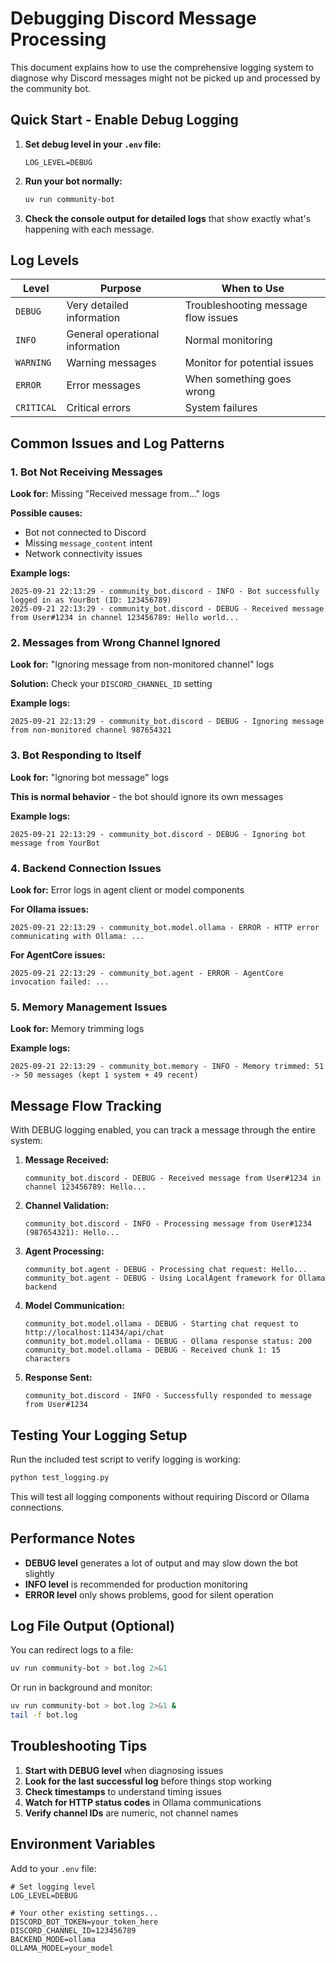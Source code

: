 # Debugging Discord Message Processing

This document explains how to use the comprehensive logging system to diagnose why Discord messages might not be picked up and processed by the community bot.

## Quick Start - Enable Debug Logging

1. **Set debug level in your `.env` file:**
   ```env
   LOG_LEVEL=DEBUG
   ```

2. **Run your bot normally:**
   ```bash
   uv run community-bot
   ```

3. **Check the console output for detailed logs** that show exactly what's happening with each message.

## Log Levels

| Level | Purpose | When to Use |
|-------|---------|-------------|
| `DEBUG` | Very detailed information | Troubleshooting message flow issues |
| `INFO` | General operational information | Normal monitoring |
| `WARNING` | Warning messages | Monitor for potential issues |
| `ERROR` | Error messages | When something goes wrong |
| `CRITICAL` | Critical errors | System failures |

## Common Issues and Log Patterns

### 1. **Bot Not Receiving Messages**

**Look for:** Missing "Received message from..." logs

**Possible causes:**
- Bot not connected to Discord
- Missing `message_content` intent
- Network connectivity issues

**Example logs:**
```
2025-09-21 22:13:29 - community_bot.discord - INFO - Bot successfully logged in as YourBot (ID: 123456789)
2025-09-21 22:13:29 - community_bot.discord - DEBUG - Received message from User#1234 in channel 123456789: Hello world...
```

### 2. **Messages from Wrong Channel Ignored**

**Look for:** "Ignoring message from non-monitored channel" logs

**Solution:** Check your `DISCORD_CHANNEL_ID` setting

**Example logs:**
```
2025-09-21 22:13:29 - community_bot.discord - DEBUG - Ignoring message from non-monitored channel 987654321
```

### 3. **Bot Responding to Itself**

**Look for:** "Ignoring bot message" logs

**This is normal behavior** - the bot should ignore its own messages

**Example logs:**
```
2025-09-21 22:13:29 - community_bot.discord - DEBUG - Ignoring bot message from YourBot
```

### 4. **Backend Connection Issues**

**Look for:** Error logs in agent client or model components

**For Ollama issues:**
```
2025-09-21 22:13:29 - community_bot.model.ollama - ERROR - HTTP error communicating with Ollama: ...
```

**For AgentCore issues:**
```
2025-09-21 22:13:29 - community_bot.agent - ERROR - AgentCore invocation failed: ...
```

### 5. **Memory Management Issues**

**Look for:** Memory trimming logs

**Example logs:**
```
2025-09-21 22:13:29 - community_bot.memory - INFO - Memory trimmed: 51 -> 50 messages (kept 1 system + 49 recent)
```

## Message Flow Tracking

With DEBUG logging enabled, you can track a message through the entire system:

1. **Message Received:**
   ```
   community_bot.discord - DEBUG - Received message from User#1234 in channel 123456789: Hello...
   ```

2. **Channel Validation:**
   ```
   community_bot.discord - INFO - Processing message from User#1234 (987654321): Hello...
   ```

3. **Agent Processing:**
   ```
   community_bot.agent - DEBUG - Processing chat request: Hello...
   community_bot.agent - DEBUG - Using LocalAgent framework for Ollama backend
   ```

4. **Model Communication:**
   ```
   community_bot.model.ollama - DEBUG - Starting chat request to http://localhost:11434/api/chat
   community_bot.model.ollama - DEBUG - Ollama response status: 200
   community_bot.model.ollama - DEBUG - Received chunk 1: 15 characters
   ```

5. **Response Sent:**
   ```
   community_bot.discord - INFO - Successfully responded to message from User#1234
   ```

## Testing Your Logging Setup

Run the included test script to verify logging is working:

```bash
python test_logging.py
```

This will test all logging components without requiring Discord or Ollama connections.

## Performance Notes

- **DEBUG level** generates a lot of output and may slow down the bot slightly
- **INFO level** is recommended for production monitoring
- **ERROR level** only shows problems, good for silent operation

## Log File Output (Optional)

You can redirect logs to a file:

```bash
uv run community-bot > bot.log 2>&1
```

Or run in background and monitor:
```bash
uv run community-bot > bot.log 2>&1 &
tail -f bot.log
```

## Troubleshooting Tips

1. **Start with DEBUG level** when diagnosing issues
2. **Look for the last successful log** before things stop working
3. **Check timestamps** to understand timing issues
4. **Watch for HTTP status codes** in Ollama communications
5. **Verify channel IDs** are numeric, not channel names

## Environment Variables

Add to your `.env` file:

```env
# Set logging level
LOG_LEVEL=DEBUG

# Your other existing settings...
DISCORD_BOT_TOKEN=your_token_here
DISCORD_CHANNEL_ID=123456789
BACKEND_MODE=ollama
OLLAMA_MODEL=your_model
```